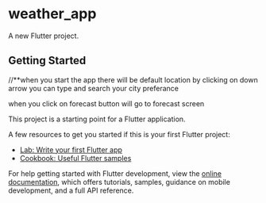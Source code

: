 # weather_app

A new Flutter project.

## Getting Started

//**when you start the app there will be default location
by clicking on down arrow you can type and search your city preferance

when you click on forecast button will go to forecast screen

This project is a starting point for a Flutter application.

A few resources to get you started if this is your first Flutter project:

- [Lab: Write your first Flutter app](https://docs.flutter.dev/get-started/codelab)
- [Cookbook: Useful Flutter samples](https://docs.flutter.dev/cookbook)

For help getting started with Flutter development, view the
[online documentation](https://docs.flutter.dev/), which offers tutorials,
samples, guidance on mobile development, and a full API reference.

